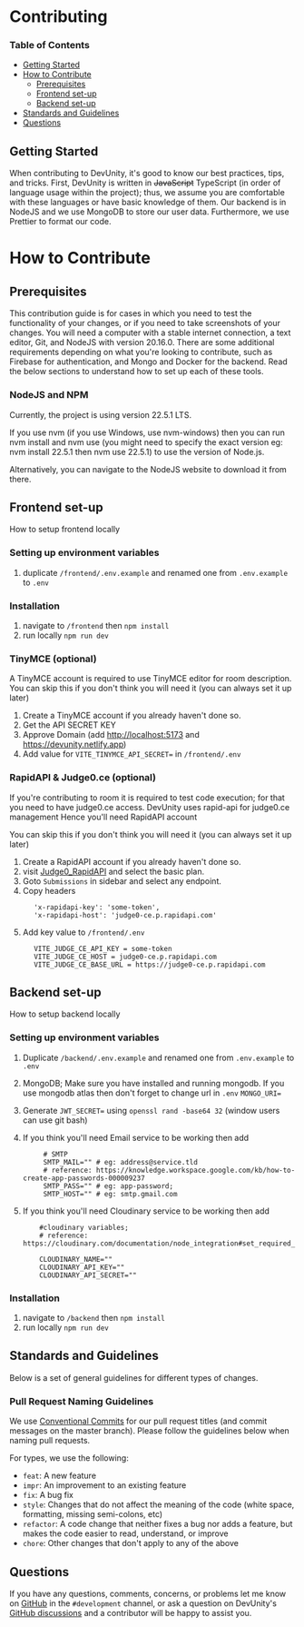# Contributing

### **Table of Contents**

- [Getting Started](#getting-started)
- [How to Contribute](#how-to-contribute)
  - [Prerequisites](#prerequisites)
  - [Frontend set-up](#frontend-set-up)
  - [Backend set-up](#backend-set-up)
- [Standards and Guidelines](#standards-and-guidelines)
- [Questions](#questions)

## Getting Started

When contributing to DevUnity, it's good to know our best practices, tips, and tricks. First, DevUnity is written in ~~JavaScript~~ TypeScript (in order of language usage within the project); thus, we assume you are comfortable with these languages or have basic knowledge of them. Our backend is in NodeJS and we use MongoDB to store our user data. Furthermore, we use Prettier to format our code.

# How to Contribute

## Prerequisites

This contribution guide is for cases in which you need to test the functionality of your changes, or if you need to take screenshots of your changes. You will need a computer with a stable internet connection, a text editor, Git, and NodeJS with version 20.16.0. There are some additional requirements depending on what you're looking to contribute, such as Firebase for authentication, and Mongo and Docker for the backend. Read the below sections to understand how to set up each of these tools.

### NodeJS and NPM

Currently, the project is using version 22.5.1 LTS.

If you use nvm (if you use Windows, use nvm-windows) then you can run nvm install and nvm use (you might need to specify the exact version eg: nvm install 22.5.1 then nvm use 22.5.1) to use the version of Node.js.

Alternatively, you can navigate to the NodeJS website to download it from there.

## Frontend set-up

How to setup frontend locally

### Setting up environment variables

1. duplicate `/frontend/.env.example` and renamed one from `.env.example` to `.env`

### Installation

1. navigate to `/frontend` then `npm install`
2. run locally `npm run dev`

### TinyMCE (optional)

A TinyMCE account is required to use TinyMCE editor for room description. You can skip this if you don't think you will need it (you can always set it up later)

1. Create a TinyMCE account if you already haven't done so.
2. Get the API SECRET KEY
3. Approve Domain (add <http://localhost:5173> and <https://devunity.netlify.app>)
4. Add value for `VITE_TINYMCE_API_SECRET=` in `/frontend/.env`

### RapidAPI & Judge0.ce (optional)

If you're contributing to room it is required to test code execution; for that you need to have judge0.ce access.
DevUnity uses rapid-api for judge0.ce management
Hence you'll need RapidAPI account

You can skip this if you don't think you will need it (you can always set it up later)

1. Create a RapidAPI account if you already haven't done so.
2. visit [Judge0_RapidAPI](https://rapidapi.com/judge0-official/api/judge0-ce/) and select the basic plan.
3. Goto `Submissions` in sidebar and select any endpoint.
4. Copy headers

```
      'x-rapidapi-key': 'some-token',
      'x-rapidapi-host': 'judge0-ce.p.rapidapi.com'
```

5. Add key value to `/frontend/.env`

```
      VITE_JUDGE_CE_API_KEY = some-token
      VITE_JUDGE_CE_HOST = judge0-ce.p.rapidapi.com
      VITE_JUDGE_CE_BASE_URL = https://judge0-ce.p.rapidapi.com
```

## Backend set-up

How to setup backend locally

### Setting up environment variables

1. Duplicate `/backend/.env.example` and renamed one from `.env.example` to `.env`

2. MongoDB; Make sure you have installed and running mongodb.
   If you use mongodb atlas then don't forget to change url in `.env` `MONGO_URI=`

3. Generate `JWT_SECRET=` using `openssl rand -base64 32` (window users can use git bash)

4. If you think you'll need Email service to be working then add

   ```
        # SMTP
        SMTP_MAIL="" # eg: address@service.tld
        # reference: https://knowledge.workspace.google.com/kb/how-to-create-app-passwords-000009237
        SMTP_PASS="" # eg: app-password;
        SMTP_HOST="" # eg: smtp.gmail.com
   ```

5. If you think you'll need Cloudinary service to be working then add

   ```
       #cloudinary variables;
       # reference: https://cloudinary.com/documentation/node_integration#set_required_configuration_parameters

       CLOUDINARY_NAME=""
       CLOUDINARY_API_KEY=""
       CLOUDINARY_API_SECRET=""

   ```

### Installation

1. navigate to `/backend` then `npm install`
2. run locally `npm run dev`

## Standards and Guidelines

Below is a set of general guidelines for different types of changes.

### Pull Request Naming Guidelines

We use [Conventional Commits](https://www.conventionalcommits.org/en/v1.0.0/) for our pull request titles (and commit messages on the master branch). Please follow the guidelines below when naming pull requests.

For types, we use the following:

- `feat`: A new feature
- `impr`: An improvement to an existing feature
- `fix`: A bug fix
- `style`: Changes that do not affect the meaning of the code (white space, formatting, missing semi-colons, etc)
- `refactor`: A code change that neither fixes a bug nor adds a feature, but makes the code easier to read, understand, or improve
- `chore`: Other changes that don't apply to any of the above

## Questions

If you have any questions, comments, concerns, or problems let me know on [GitHub](https://github.com/m4dd0c) in the `#development` channel, or ask a question on DevUnity's [GitHub discussions](https://github.com/m4dd0c/DevUnity/discussions) and a contributor will be happy to assist you.
